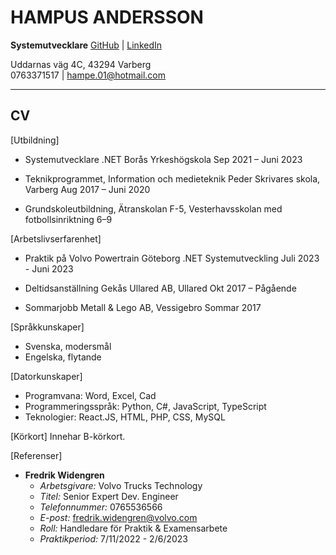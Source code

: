 # HAMPUS ANDERSSON

**Systemutvecklare**
[GitHub](https://github.com/HampusAndersson01) | [LinkedIn](https://www.linkedin.com/in/hampus-a-0957b9140)

Uddarnas väg 4C, 43294 Varberg  
0763371517 | hampe.01@hotmail.com

---

## CV

[Utbildning]

- Systemutvecklare .NET
  Borås Yrkeshögskola
  Sep 2021 – Juni 2023

- Teknikprogrammet, Information och medieteknik
  Peder Skrivares skola, Varberg
  Aug 2017 – Juni 2020

- Grundskoleutbildning, Ätranskolan F-5, Vesterhavsskolan med fotbollsinriktning 6–9

[Arbetslivserfarenhet]

- Praktik på Volvo Powertrain Göteborg
  .NET Systemutveckling
  Juli 2023 - Juni 2023

- Deltidsanställning
  Gekås Ullared AB, Ullared
  Okt 2017 – Pågående

- Sommarjobb
  Metall & Lego AB, Vessigebro
  Sommar 2017

[Språkkunskaper]

- Svenska, modersmål
- Engelska, flytande

[Datorkunskaper]

- Programvana: Word, Excel, Cad
- Programmeringsspråk: Python, C#, JavaScript, TypeScript
- Teknologier: React.JS, HTML, PHP, CSS, MySQL

[Körkort]
Innehar B-körkort.

[Referenser]

- **Fredrik Widengren**
  - _Arbetsgivare:_ Volvo Trucks Technology
  - _Titel:_ Senior Expert Dev. Engineer
  - _Telefonnummer:_ 0765536566
  - _E-post:_ fredrik.widengren@volvo.com
  - _Roll:_ Handledare för Praktik & Examensarbete
  - _Praktikperiod:_ 7/11/2022 - 2/6/2023
